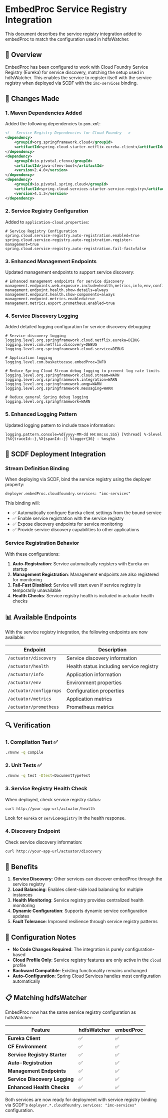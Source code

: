 # EmbedProc Service Registry Integration

This document describes the service registry integration added to embedProc to match the configuration used in hdfsWatcher.

## 🎯 **Overview**

EmbedProc has been configured to work with Cloud Foundry Service Registry (Eureka) for service discovery, matching the setup used in hdfsWatcher. This enables the service to register itself with the service registry when deployed via SCDF with the `imc-services` binding.

## 🔧 **Changes Made**

### 1. **Maven Dependencies Added**

Added the following dependencies to `pom.xml`:

```xml
<!-- Service Registry Dependencies for Cloud Foundry -->
<dependency>
    <groupId>org.springframework.cloud</groupId>
    <artifactId>spring-cloud-starter-netflix-eureka-client</artifactId>
</dependency>
<dependency>
    <groupId>io.pivotal.cfenv</groupId>
    <artifactId>java-cfenv-boot</artifactId>
    <version>2.4.0</version>
</dependency>
<dependency>
    <groupId>io.pivotal.spring.cloud</groupId>
    <artifactId>spring-cloud-services-starter-service-registry</artifactId>
    <version>4.1.3</version>
</dependency>
```

### 2. **Service Registry Configuration**

Added to `application-cloud.properties`:

```properties
# Service Registry Configuration
spring.cloud.service-registry.auto-registration.enabled=true
spring.cloud.service-registry.auto-registration.register-management=true
spring.cloud.service-registry.auto-registration.fail-fast=false
```

### 3. **Enhanced Management Endpoints**

Updated management endpoints to support service discovery:

```properties
# Enhanced management endpoints for service discovery
management.endpoints.web.exposure.include=health,metrics,info,env,configprops,discovery,prometheus
management.endpoint.health.show-details=always
management.endpoint.health.show-components=always
management.endpoint.metrics.enabled=true
management.metrics.export.prometheus.enabled=true
```

### 4. **Service Discovery Logging**

Added detailed logging configuration for service discovery debugging:

```properties
# Service discovery logging
logging.level.org.springframework.cloud.netflix.eureka=DEBUG
logging.level.com.netflix.discovery=DEBUG
logging.level.org.springframework.cloud.service=DEBUG

# Application logging
logging.level.com.baskettecase.embedProc=INFO

# Reduce Spring Cloud Stream debug logging to prevent log rate limits
logging.level.org.springframework.cloud.stream=WARN
logging.level.org.springframework.integration=WARN
logging.level.org.springframework.amqp=WARN
logging.level.org.springframework.messaging=WARN

# Reduce general Spring debug logging
logging.level.org.springframework=WARN
```

### 5. **Enhanced Logging Pattern**

Updated logging pattern to include trace information:

```properties
logging.pattern.console=%d{yyyy-MM-dd HH:mm:ss.SSS} [%thread] %-5level [%X{traceId:-},%X{spanId:-}] %logger{36} - %msg%n
```

## 🚀 **SCDF Deployment Integration**

### Stream Definition Binding

When deploying via SCDF, bind the service registry using the deployer property:

```
deployer.embedProc.cloudfoundry.services: "imc-services"
```

This binding will:
- ✅ Automatically configure Eureka client settings from the bound service
- ✅ Enable service registration with the service registry
- ✅ Expose discovery endpoints for service monitoring
- ✅ Provide service discovery capabilities to other applications

### Service Registration Behavior

With these configurations:

1. **Auto-Registration**: Service automatically registers with Eureka on startup
2. **Management Registration**: Management endpoints are also registered for monitoring
3. **Fail-Fast Disabled**: Service will start even if service registry is temporarily unavailable
4. **Health Checks**: Service registry health is included in actuator health checks

## 📊 **Available Endpoints**

With the service registry integration, the following endpoints are now available:

| Endpoint | Description |
|----------|-------------|
| `/actuator/discovery` | Service discovery information |
| `/actuator/health` | Health status including service registry |
| `/actuator/info` | Application information |
| `/actuator/env` | Environment properties |
| `/actuator/configprops` | Configuration properties |
| `/actuator/metrics` | Application metrics |
| `/actuator/prometheus` | Prometheus metrics |

## 🔍 **Verification**

### 1. **Compilation Test** ✅
```bash
./mvnw -q compile
```

### 2. **Unit Tests** ✅
```bash
./mvnw -q test -Dtest=DocumentTypeTest
```

### 3. **Service Registry Health Check**

When deployed, check service registry status:
```bash
curl http://your-app-url/actuator/health
```

Look for `eureka` or `serviceRegistry` in the health response.

### 4. **Discovery Endpoint**

Check service discovery information:
```bash
curl http://your-app-url/actuator/discovery
```

## 🎉 **Benefits**

1. **Service Discovery**: Other services can discover embedProc through the service registry
2. **Load Balancing**: Enables client-side load balancing for multiple instances
3. **Health Monitoring**: Service registry provides centralized health monitoring
4. **Dynamic Configuration**: Supports dynamic service configuration updates
5. **Fault Tolerance**: Improved resilience through service registry patterns

## 🔧 **Configuration Notes**

- **No Code Changes Required**: The integration is purely configuration-based
- **Cloud Profile Only**: Service registry features are only active in the `cloud` profile
- **Backward Compatible**: Existing functionality remains unchanged
- **Auto-Configuration**: Spring Cloud Services handles most configuration automatically

## 📋 **Matching hdfsWatcher**

EmbedProc now has the same service registry configuration as hdfsWatcher:

| Feature | hdfsWatcher | embedProc |
|---------|-------------|-----------|
| **Eureka Client** | ✅ | ✅ |
| **CF Environment** | ✅ | ✅ |
| **Service Registry Starter** | ✅ | ✅ |
| **Auto-Registration** | ✅ | ✅ |
| **Management Endpoints** | ✅ | ✅ |
| **Service Discovery Logging** | ✅ | ✅ |
| **Enhanced Health Checks** | ✅ | ✅ |

Both services are now ready for deployment with service registry binding via SCDF's `deployer.*.cloudfoundry.services: "imc-services"` configuration.
